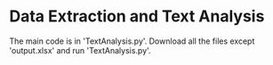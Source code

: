 # Data Extraction and Text Analysis

The main code is in 'TextAnalysis.py'. Download all the files except 'output.xlsx' and run 'TextAnalysis.py'.